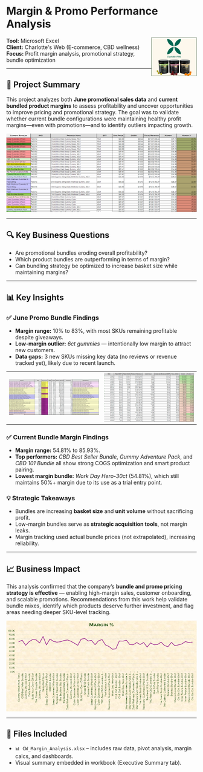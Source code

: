 # Margin & Promo Performance Analysis
<img src="1_5.PNG" width="120" align="right"/>

**Tool:** Microsoft Excel  
**Client:** Charlotte's Web (E-commerce, CBD wellness)  
**Focus:** Profit margin analysis, promotional strategy, bundle optimization

---

## 📌 Project Summary

This project analyzes both **June promotional sales data** and **current bundled product margins** to assess profitability and uncover opportunities to improve pricing and promotional strategy. The goal was to validate whether current bundle configurations were maintaining healthy profit margins—even with promotions—and to identify outliers impacting growth.

![](1_1.PNG)

---

## 🔍 Key Business Questions

- Are promotional bundles eroding overall profitability?
- Which product bundles are outperforming in terms of margin?
- Can bundling strategy be optimized to increase basket size while maintaining margins?

---

## 📊 Key Insights

### ✅ June Promo Bundle Findings
- **Margin range:** 10% to 83%, with most SKUs remaining profitable despite giveaways.
- **Low-margin outlier:** *6ct gummies* — intentionally low margin to attract new customers.
- **Data gaps:** 3 new SKUs missing key data (no reviews or revenue tracked yet), likely due to recent launch.
<table>
  <tr>
    <td><img src="1_2.PNG" width="100%"></td>
    <td><img src="1_3.PNG" width="100%"></td>
  </tr>
</table>



### ✅ Current Bundle Margin Findings
- **Margin range:** 54.81% to 85.93%.
- **Top performers:** *CBD Best Seller Bundle*, *Gummy Adventure Pack*, and *CBD 101 Bundle* all show strong COGS optimization and smart product pairing.
- **Lowest margin bundle:** *Work Day Hero-30ct* (54.81%), which still maintains 50%+ margin due to its use as a trial entry point.

### 💡 Strategic Takeaways
- Bundles are increasing **basket size** and **unit volume** without sacrificing profit.
- Low-margin bundles serve as **strategic acquisition tools**, not margin leaks.
- Margin tracking used actual bundle prices (not extrapolated), increasing reliability.

---

## 📈 Business Impact

This analysis confirmed that the company’s **bundle and promo pricing strategy is effective** — enabling high-margin sales, customer onboarding, and scalable promotions. Recommendations from this work help validate bundle mixes, identify which products deserve further investment, and flag areas needing deeper SKU-level tracking.

<p align="center">
  <img src="1_6.PNG" width="800"/>
</p>

---

## 📁 Files Included

- `📊 CW_Margin_Analysis.xlsx` – includes raw data, pivot analysis, margin calcs, and dashboards.
- Visual summary embedded in workbook (Executive Summary tab).
